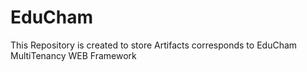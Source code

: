 # EduCham
This Repository is created to store Artifacts corresponds to EduCham MultiTenancy WEB Framework
